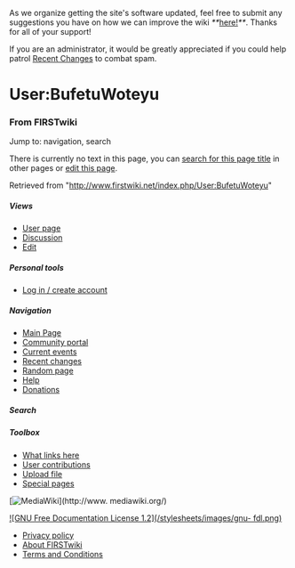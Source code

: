 As we organize getting the site's software updated, feel free to submit any
suggestions you have on how we can improve the wiki
_**_[here!](/index.php/User:Hallry/Suggestions "User:Hallry/Suggestions"
)_**_. Thanks for all of your support!

If you are an administrator, it would be greatly appreciated if you could help
patrol [Recent Changes](/index.php/Special:Recentchanges
"Special:Recentchanges" ) to combat spam.

# User:BufetuWoteyu

### From FIRSTwiki

Jump to: navigation, search

There is currently no text in this page, you can [search for this page
title](/index.php/Special:Search/BufetuWoteyu "Special:Search/BufetuWoteyu" )
in other pages or [edit this
page](http://www.firstwiki.net/index.php?title=User:BufetuWoteyu&action=edit
"http://www.firstwiki.net/index.php?title=User:BufetuWoteyu&action=edit" ).

Retrieved from "<http://www.firstwiki.net/index.php/User:BufetuWoteyu>"

##### Views

  * [User page](/index.php?title=User:BufetuWoteyu&action=edit)
  * [Discussion](/index.php?title=User_talk:BufetuWoteyu&action=edit)
  * [Edit](/index.php?title=User:BufetuWoteyu&action=edit)

##### Personal tools

  * [Log in / create account](/index.php?title=Special:Userlogin&returnto=User:BufetuWoteyu)

[](/index.php/Main_Page "Main Page" )

##### Navigation

  * [Main Page](/index.php/Main_Page)
  * [Community portal](/index.php/FIRSTwiki:Community_portal)
  * [Current events](/index.php/Current_events)
  * [Recent changes](/index.php/Special:Recentchanges)
  * [Random page](/index.php/Special:Random)
  * [Help](/index.php/FIRSTwiki:Help)
  * [Donations](/index.php/FIRSTwiki:Site_support)

##### Search



##### Toolbox

  * [What links here](/index.php/Special:Whatlinkshere/User:BufetuWoteyu)
  * [User contributions](/index.php/Special:Contributions/BufetuWoteyu)
  * [Upload file](/index.php/Special:Upload)
  * [Special pages](/index.php/Special:Specialpages)

[![MediaWiki](/skins/common/images/poweredby_mediawiki_88x31.png)](http://www.
mediawiki.org/)

[![GNU Free Documentation License 1.2](/stylesheets/images/gnu-
fdl.png)](http://www.gnu.org/copyleft/fdl.html)

  * [Privacy policy](/index.php/FIRSTwiki:Privacy_policy "FIRSTwiki:Privacy policy" )
  * [About FIRSTwiki](/index.php/FIRSTwiki:About "FIRSTwiki:About" )
  * [Terms and Conditions](/index.php/FIRSTwiki:Terms_and_conditions "FIRSTwiki:Terms and conditions" )

